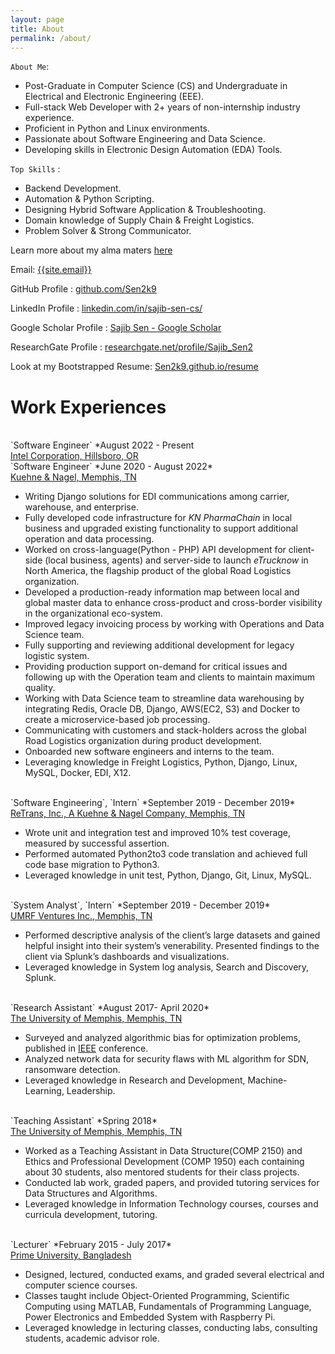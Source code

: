 ```yaml
---
layout: page
title: About
permalink: /about/
---
```

`About Me`:
 - Post-Graduate in Computer Science (CS) and Undergraduate in Electrical and Electronic Engineering (EEE).
 - Full-stack Web Developer with 2+ years of non-internship industry experience. 
 - Proficient in Python and Linux environments.
 - Passionate about Software Engineering and Data Science. 
 - Developing skills in Electronic Design Automation (EDA) Tools.

`Top Skills` : 
 - Backend Development.
 - Automation & Python Scripting.
 - Designing Hybrid Software Application & Troubleshooting.
 - Domain knowledge of Supply Chain & Freight Logistics.
 - Problem Solver & Strong Communicator.


Learn more about my alma maters <a href="{{ site.url }}/educations/">here</a>

Email: <a href="mailto:{{site.email}}?Subject=From Blog Site:">{{site.email}}</a>

GitHub Profile : <a href="https://github.com/Sen2k9" target="_blank">github.com/Sen2k9</a>

LinkedIn Profile : <a href="https://www.linkedin.com/in/sajib-sen-cs/" target="_blank">linkedin.com/in/sajib-sen-cs/</a>

Google Scholar Profile : <a href="https://scholar.google.com/citations?user=cM6n59UAAAAJ&hl=en" target="_blank">Sajib Sen - Google Scholar</a>

ResearchGate Profile : <a href="https://www.researchgate.net/profile/Sajib_Sen2" target="_blank">researchgate.net/profile/Sajib_Sen2</a>

Look at my Bootstrapped Resume: <a href="https://sen2k9.github.io/resume/" target="_blank">Sen2k9.github.io/resume</a>
<br>
# Work Experiences

<br>
`Software Engineer` *August 2022 - Present<br>
<a href="https://www.intel.com/content/www/us/en/homepage.html" target="_blank">Intel Corporation, Hillsboro, OR</a>

<br>
`Software Engineer` *June 2020 - August 2022*<br>
<a href="https://us.kuehne-nagel.com" target="_blank">Kuehne & Nagel, Memphis, TN</a>

- Writing Django solutions for EDI communications among carrier, warehouse, and enterprise.
- Fully developed code infrastructure for *KN PharmaChain* in local business and upgraded existing functionality to support additional operation and data processing.
- Worked on cross-language(Python - PHP) API development for client-side (local business, agents) and server-side to launch *eTrucknow* in North America, the flagship product of the global Road Logistics organization.
- Developed a production-ready information map between local and global master data to enhance cross-product and cross-border visibility in the organizational eco-system.
- Improved legacy invoicing process by working with Operations and Data Science team.
- Fully supporting and reviewing additional development for legacy logistic system.
- Providing production support on-demand for critical issues and following up with the Operation team and clients to maintain maximum quality.
- Working with Data Science team to streamline data warehousing by integrating Redis, Oracle DB, Django, AWS(EC2, S3) and Docker to create a microservice-based job processing.
- Communicating with customers and stack-holders across the global Road Logistics organization during product development.
- Onboarded new software engineers and interns to the team.
- Leveraging knowledge in Freight Logistics, Python, Django, Linux, MySQL, Docker, EDI, X12.

<br>
`Software Engineering`, `Intern` *September 2019 - December 2019*<br>
<a href="https://us.kuehne-nagel.com" target="_blank">ReTrans, Inc., A Kuehne & Nagel Company, Memphis, TN</a>

- Wrote unit and integration test and improved 10% test coverage, measured by successful assertion.
- Performed automated Python2to3 code translation and achieved full code base migration to Python3.
- Leveraged knowledge in unit test, Python, Django, Git, Linux, MySQL.

<br>                              
`System Analyst`, `Intern` *September 2019 - December 2019*<br>
<a href="http://umrfventures.com/" target="_blank">UMRF Ventures Inc., Memphis, TN</a>

- Performed descriptive analysis of the client’s large datasets and gained helpful insight into their system’s venerability. Presented findings to the client via Splunk’s dashboards and visualizations.
- Leveraged knowledge in System log analysis, Search and Discovery, Splunk.

<br>
`Research Assistant` *August 2017- April 2020*<br>
<a href="https://www.memphis.edu/" target="_blank">The University of Memphis, Memphis, TN</a>

- Surveyed and analyzed algorithmic bias for optimization problems, published in <a href="https://ieeexplore.ieee.org/document/9202789" target="_blank">IEEE</a> conference.
- Analyzed network data for security flaws with ML algorithm for SDN, ransomware detection.
- Leveraged knowledge in Research and Development, Machine-Learning, Leadership.

<br>
`Teaching Assistant` *Spring 2018*<br>
<a href="https://www.memphis.edu/" target="_blank">The University of Memphis, Memphis, TN</a>

- Worked as a Teaching Assistant in Data Structure(COMP 2150) and Ethics and Professional Development (COMP 1950) each containing about 30 students, also mentored students for their class projects.
- Conducted lab work, graded papers, and provided tutoring services for Data Structures and Algorithms.
- Leveraged knowledge in Information Technology courses, courses and curricula development, tutoring.

<br>
`Lecturer` *February 2015 - July 2017*<br>
<a href="https://www.primeuniversity.edu.bd" target="_blank">Prime University, Bangladesh</a>

- Designed, lectured, conducted exams, and graded several electrical and computer science courses.
- Classes taught include Object-Oriented Programming, Scientific Computing using MATLAB, Fundamentals
of Programming Language, Power Electronics and Embedded System with Raspberry Pi.
- Leveraged knowledge in lecturing classes, conducting labs, consulting students, academic advisor role.

